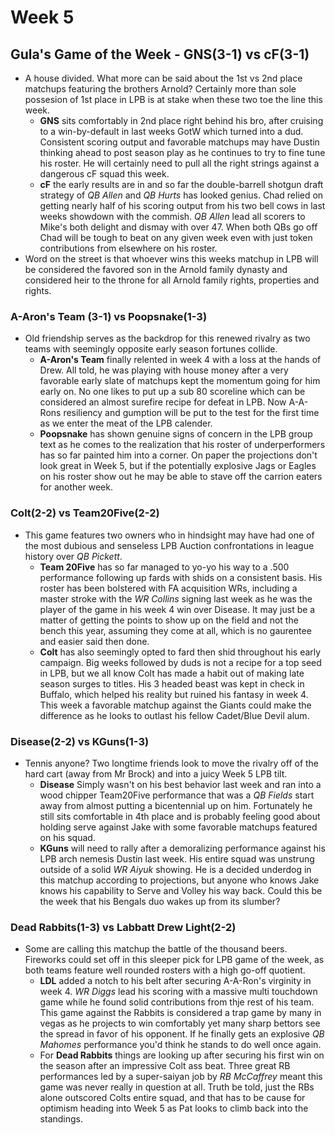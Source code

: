 # Week 5

## Gula's Game of the Week - GNS(3-1) vs cF(3-1)
- A house divided.  What more can be said about the 1st vs 2nd place matchups featuring the brothers Arnold?  Certainly more than sole possesion of 1st place in LPB is at stake when these two toe the line this week.
    - **GNS** sits comfortably in 2nd place right behind his bro, after cruising to a win-by-default in last weeks GotW which turned into a dud.  Consistent scoring output and favorable matchups may have Dustin thinking ahead to post season play as he continues to try to fine tune his roster.  He will certainly need to pull all the right strings against a dangerous cF squad this week.
    - **cF** the early results are in and so far the double-barrell shotgun draft strategy of *QB Allen* and *QB Hurts* has looked genius.  Chad relied on getting nearly half of his scoring output from his two bell cows in last weeks showdown with the commish.  *QB Allen* lead all scorers to Mike's both delight and dismay with over 47.  When both QBs go off Chad will be tough to beat on any given week even with just token contributions from elsewhere on his roster.
- Word on the street is that whoever wins this weeks matchup in LPB will be considered the favored son in the Arnold family dynasty and considered heir to the throne for all Arnold family rights, properties and rights.

### A-Aron's Team (3-1) vs Poopsnake(1-3)
- Old friendship serves as the backdrop for this renewed rivalry as two teams with seemingly opposite early season fortunes collide.
    - **A-Aron's Team** finally relented in week 4 with a loss at the hands of Drew.  All told, he was playing with house money after a very favorable early slate of matchups kept the momentum going for him early on.  No one likes to put up a sub 80 scoreline which can be considered an almost surefire recipe for defeat in LPB.  Now A-A-Rons resiliency and gumption will be put to the test for the first time as we enter the meat of the LPB calender.
    - **Poopsnake** has shown genuine signs of concern in the LPB group text as he comes to the realization that his roster of underperformers has so far painted him into a corner.  On paper the projections don't look great in Week 5, but if the potentially explosive Jags or Eagles on his roster show out he may be able to stave off the carrion eaters for another week.
  
### Colt(2-2) vs Team20Five(2-2)
- This game features two owners who in hindsight may have had one of the most dubious and senseless LPB Auction confrontations in league history over *QB Pickett*.
    - **Team 20Five** has so far managed to yo-yo his way to a .500 performance following up fards with shids on a consistent basis.  His roster has been bolstered with FA acquisition WRs, including a master stroke with the *WR Collins* signing last week as he was the player of the game in his week 4 win over Disease.  It may just be a matter of getting the points to show up on the field and not the bench this year, assuming they come at all, which is no gaurentee and easier said then done.
    - **Colt** has also seemingly opted to fard then shid throughout his early campaign.  Big weeks followed by duds is not a recipe for a top seed in LPB, but we all know Colt has made a habit out of making late season surges to titles.  His 3 headed beast was kept in check in Buffalo, which helped his reality but ruined his fantasy in week 4.  This week a favorable matchup against the Giants could make the difference as he looks to outlast his fellow Cadet/Blue Devil alum.

### Disease(2-2) vs KGuns(1-3)
- Tennis anyone?  Two longtime friends look to move the rivalry off of the hard cart (away from Mr Brock) and into a juicy Week 5 LPB tilt.
    - **Disease** Simply wasn't on his best behavior last week and ran into a wood chipper Team20Five performance that was a *QB Fields* start away from almost putting a bicentennial up on him.  Fortunately he still sits comfortable in 4th place and is probably feeling good about holding serve against Jake with some favorable matchups featured on his squad.
    - **KGuns** will need to rally after a demoralizing performance against his LPB arch nemesis Dustin last week.  His entire squad was unstrung outside of a solid *WR Aiyuk* showing.  He is a decided underdog in this matchup according to projections, but anyone who knows Jake knows his capability to Serve and Volley his way back.  Could this be the week that his Bengals duo wakes up from its slumber?

### Dead Rabbits(1-3) vs Labbatt Drew Light(2-2)
- Some are calling this matchup the battle of the thousand beers.  Fireworks could set off in this sleeper pick for LPB game of the week, as both teams feature well rounded rosters with a high go-off quotient.
    - **LDL** added a notch to his belt after securing A-A-Ron's virginity in week 4.  *WR Diggs* lead his scoring with a massive multi touchdown game while he found solid contributions from thje rest of his team.  This game against the Rabbits is considered a trap game by many in vegas as he projects to win comfortably yet many sharp bettors see the spread in favor of his opponent.  If he finally gets an explosive *QB Mahomes* performance you'd think he stands to do well once again.
    - For **Dead Rabbits** things are looking up after securing his first win on the season after an impressive Colt ass beat.  Three great RB performances led by a super-saiyan job by *RB McCaffrey* meant this game was never really in question at all.  Truth be told, just the RBs alone outscored Colts entire squad, and that has to be cause for optimism heading into Week 5 as Pat looks to climb back into the standings.
